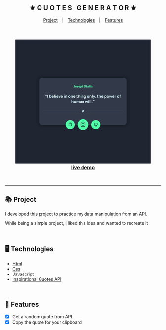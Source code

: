 <div align="center">
    <h2>⚜️ Q U O T E S &nbsp; G E N E R A T O R ⚜️</h2>
</div>

<p align="center">
    <a href="#-project">Project</a>&nbsp;&nbsp;&nbsp;|&nbsp;&nbsp;&nbsp;
    <a href="#-technologies">Technologies</a>&nbsp;&nbsp;&nbsp;|&nbsp;&nbsp;&nbsp;
    <a href="#-features">Features</a>
</p>

<br>

<h3 align="center">
    <img src="./.github/readme-gif.gif" alt="project gif" height="400px">
    <br>
    <a href="https://erickks.github.io/quotes-generator/">live demo</a>
</h3>

<br><hr>

## 📚 Project

<p>I developed this project to practice my data manipulation from an API.</p>
<p>While being a simple project, I liked this idea and wanted to recreate it</p>

<br>

## 🖥 Technologies

- [Html](https://www.w3schools.com/html/)
- [Css](https://www.w3schools.com/css/)
- [Javascript](https://www.javascripttutorial.net/)
- [Inspirational Quotes API](https://forum.freecodecamp.org/t/free-api-inspirational-quotes-json-with-code-examples/311373)

<br>

## 🧾 Features

- [x] Get a random quote from API
- [x] Copy the quote for your clipboard
